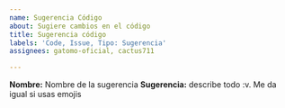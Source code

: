 ```yaml
---
name: Sugerencia Código
about: Sugiere cambios en el código
title: Sugerencia código
labels: 'Code, Issue, Tipo: Sugerencia'
assignees: gatomo-oficial, cactus711

---
```


**Nombre:** Nombre de la sugerencia
**Sugerencia:** describe todo :v. Me da igual si usas emojis

